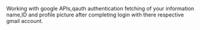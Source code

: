 Working with google APIs,qauth authentication fetching of your information name,ID and profile picture after completing login with there respective gmail account. 
